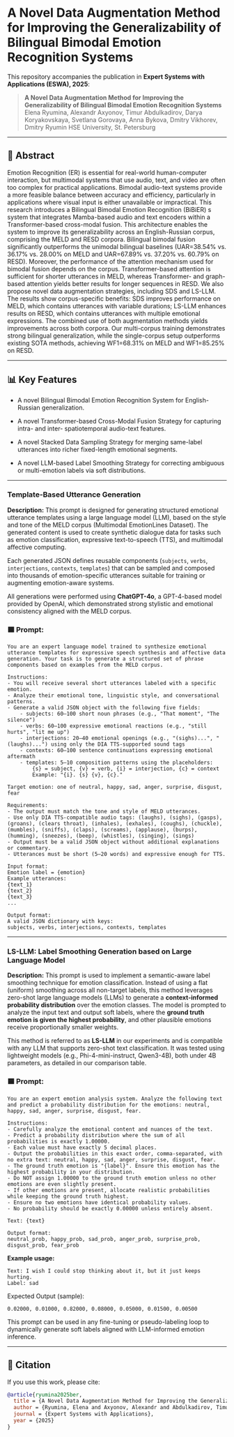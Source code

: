 # A Novel Data Augmentation Method for Improving the Generalizability of Bilingual Bimodal Emotion Recognition Systems

This repository accompanies the publication in **Expert Systems with Applications (ESWA), 2025**:

> **A Novel Data Augmentation Method for Improving the Generalizability of Bilingual Bimodal Emotion Recognition Systems**
> Elena Ryumina, Alexandr Axyonov, Timur Abdulkadirov, Darya Koryakovskaya, Svetlana Gorovaya, Anna Bykova, Dmitry Vikhorev, Dmitry Ryumin
> HSE University, St. Petersburg

---

## 🧠 Abstract

Emotion Recognition (ER) is essential for real-world human-computer interaction, but multimodal systems that use audio, text, and video are often too complex for practical applications. Bimodal audio-text systems provide a more feasible balance between accuracy and efficiency, particularly in applications where visual input is either unavailable or impractical. This research introduces a Bilingual Bimodal Emotion Recognition (BiBiER) s system that integrates Mamba-based audio and text encoders within a Transformer-based cross-modal fusion. This architecture enables the system to improve its generalizability across an English-Russian corpus, comprising the MELD and RESD corpora. Bilingual bimodal fusion significantly outperforms the unimodal bilingual baselines (UAR=38.54% vs. 36.17% vs. 28.00% on MELD and UAR=67.89% vs. 37.20% vs. 60.79% on RESD). Moreover, the performance of the attention mechanism used for bimodal fusion depends on the corpus. Transformer-based attention is sufficient for shorter utterances in MELD, whereas Transformer- and graph-based attention yields better results for longer sequences in RESD. We also propose novel data augmentation strategies, including SDS and LS-LLM. The results show corpus-specific benefits: SDS improves performance on MELD, which contains utterances with variable durations; LS-LLM enhances results on RESD, which contains utterances with multiple emotional expressions. The combined use of both augmentation methods yields improvements across both corpora. Our multi-corpus training demonstrates strong bilingual generalization, while the single-corpus setup outperforms existing SOTA methods, achieving WF1=68.31% on MELD and WF1=85.25% on RESD.

---

## 📊 Key Features

- A novel Bilingual Bimodal Emotion Recognition System for English-Russian generalization.

- A novel Transformer-based Cross-Modal Fusion Strategy for capturing intra- and inter- spatiotemporal audio-text features.

- A novel Stacked Data Sampling Strategy for merging same-label utterances into richer fixed-length emotional segments.

- A novel LLM-based Label Smoothing Strategy for correcting ambiguous or multi-emotion labels via soft distributions.

---

### Template-Based Utterance Generation

**Description:**
This prompt is designed for generating structured emotional utterance templates using a large language model (LLM), based on the style and tone of the MELD corpus (Multimodal EmotionLines Dataset). The generated content is used to create synthetic dialogue data for tasks such as emotion classification, expressive text-to-speech (TTS), and multimodal affective computing.

Each generated JSON defines reusable components (`subjects`, `verbs`, `interjections`, `contexts`, `templates`) that can be sampled and composed into thousands of emotion-specific utterances suitable for training or augmenting emotion-aware systems.

All generations were performed using **ChatGPT-4o**, a GPT-4-based model provided by OpenAI, which demonstrated strong stylistic and emotional consistency aligned with the MELD corpus.


### 🟦 Prompt:
```
You are an expert language model trained to synthesize emotional utterance templates for expressive speech synthesis and affective data generation. Your task is to generate a structured set of phrase components based on examples from the MELD corpus.

Instructions:
- You will receive several short utterances labeled with a specific emotion.
- Analyze their emotional tone, linguistic style, and conversational patterns.
- Generate a valid JSON object with the following five fields:
    - subjects: 60–100 short noun phrases (e.g., "That moment", "The silence")
    - verbs: 60–100 expressive emotional reactions (e.g., "still hurts", "lit me up")
    - interjections: 20–40 emotional openings (e.g., "(sighs)...", "(laughs)...") using only the DIA TTS-supported sound tags
    - contexts: 60–100 sentence continuations expressing emotional aftermath
    - templates: 5–10 composition patterns using the placeholders:
        {s} = subject, {v} = verb, {i} = interjection, {c} = context
        Example: "{i}. {s} {v}, {c}."

Target emotion: one of neutral, happy, sad, anger, surprise, disgust, fear

Requirements:
- The output must match the tone and style of MELD utterances.
- Use only DIA TTS-compatible audio tags: (laughs), (sighs), (gasps), (groans), (clears throat), (inhales), (exhales), (coughs), (chuckle), (mumbles), (sniffs), (claps), (screams), (applause), (burps), (humming), (sneezes), (beep), (whistles), (singing), (sings)
- Output must be a valid JSON object without additional explanations or commentary.
- Utterances must be short (5–20 words) and expressive enough for TTS.

Input format:
Emotion label = {emotion}
Example utterances:
{text_1}
{text_2}
{text_3}
...

Output format:
A valid JSON dictionary with keys:
subjects, verbs, interjections, contexts, templates
```

---

### LS-LLM: Label Smoothing Generation based on Large Language Model

**Description:**
This prompt is used to implement a semantic-aware label smoothing technique for emotion classification. Instead of using a flat (uniform) smoothing across all non-target labels, this method leverages zero-shot large language models (LLMs) to generate a **context-informed probability distribution** over the emotion classes. The model is prompted to analyze the input text and output soft labels, where the **ground truth emotion is given the highest probability**, and other plausible emotions receive proportionally smaller weights.

This method is referred to as **LS-LLM** in our experiments and is compatible with any LLM that supports zero-shot text classification. It was tested using lightweight models (e.g., Phi-4-mini-instruct, Qwen3-4B), both under 4B parameters, as detailed in our comparison table.



### 🟦 Prompt:

```
You are an expert emotion analysis system. Analyze the following text and predict a probability distribution for the emotions: neutral, happy, sad, anger, surprise, disgust, fear.

Instructions:
- Carefully analyze the emotional content and nuances of the text.
- Predict a probability distribution where the sum of all probabilities is exactly 1.00000.
- Each value must have exactly 5 decimal places.
- Output the probabilities in this exact order, comma-separated, with no extra text: neutral, happy, sad, anger, surprise, disgust, fear.
- The ground truth emotion is "{label}". Ensure this emotion has the highest probability in your distribution.
- Do NOT assign 1.00000 to the ground truth emotion unless no other emotions are even slightly present.
- If other emotions are present, allocate realistic probabilities while keeping the ground truth highest.
- Ensure no two emotions have identical probability values.
- No probability should be exactly 0.00000 unless entirely absent.

Text: {text}

Output format:
neutral_prob, happy_prob, sad_prob, anger_prob, surprise_prob, disgust_prob, fear_prob
```


**Example usage:**

```
Text: I wish I could stop thinking about it, but it just keeps hurting.
Label: sad
```

Expected Output (sample):
```
0.02000, 0.01000, 0.82000, 0.08000, 0.05000, 0.01500, 0.00500
```


This prompt can be used in any fine-tuning or pseudo-labeling loop to dynamically generate soft labels aligned with LLM-informed emotion inference.

---


## 📝 Citation

If you use this work, please cite:

```bibtex
@article{ryumina2025ber,
  title = {A Novel Data Augmentation Method for Improving the Generalizability of Bilingual Bimodal Emotion Recognition Systems},
  author = {Ryumina, Elena and Axyonov, Alexandr and Abdulkadirov, Timur and Koryakovskaya, Darya and Gorovaya, Svetlana and Bykova, Anna and Vikhorev, Dmitry and Ryumin, Dmitry},
  journal = {Expert Systems with Applications},
  year = {2025}
}

